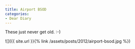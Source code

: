 ```yaml
---
title: Airport BSOD
categories:
- Dear Diary
---
```


These just never get old. :-)

![]({{ site.url }}{% link /assets/posts/2012/airport-bsod.jpg %})
